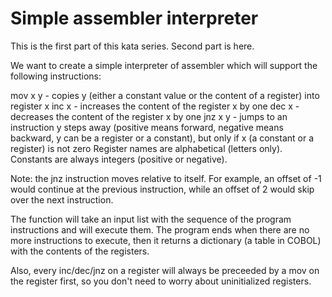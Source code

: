 # Simple assembler interpreter

This is the first part of this kata series. Second part is here.

We want to create a simple interpreter of assembler which will support the following instructions:

mov x y - copies y (either a constant value or the content of a register) into register x
inc x - increases the content of the register x by one
dec x - decreases the content of the register x by one
jnz x y - jumps to an instruction y steps away (positive means forward, negative means backward, y can be a register or a constant), but only if x (a constant or a register) is not zero
Register names are alphabetical (letters only). Constants are always integers (positive or negative).

Note: the jnz instruction moves relative to itself. For example, an offset of -1 would continue at the previous instruction, while an offset of 2 would skip over the next instruction.

The function will take an input list with the sequence of the program instructions and will execute them. The program ends when there are no more instructions to execute, then it returns a dictionary (a table in COBOL) with the contents of the registers.

Also, every inc/dec/jnz on a register will always be preceeded by a mov on the register first, so you don't need to worry about uninitialized registers.